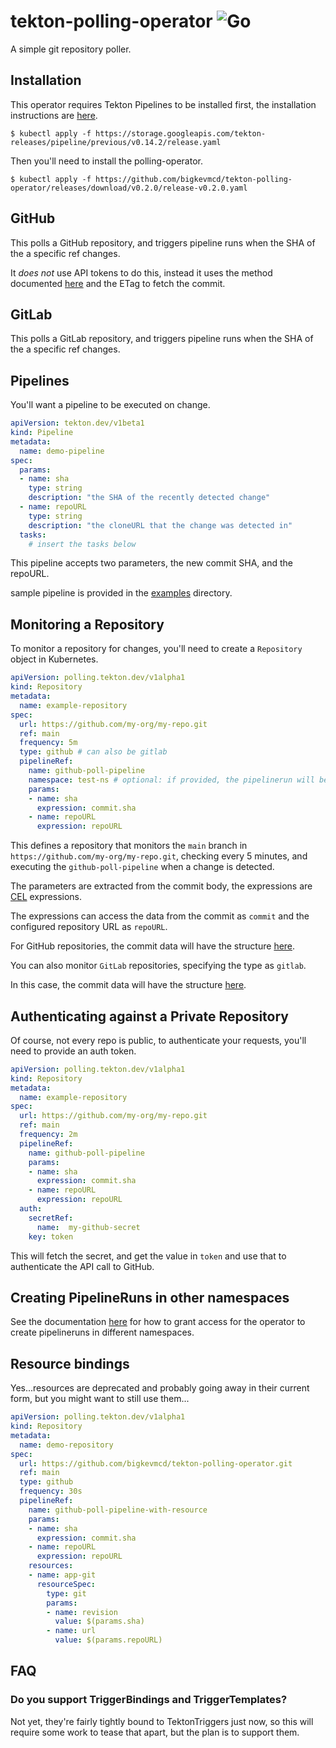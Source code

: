 # tekton-polling-operator ![Go](https://github.com/bigkevmcd/tekton-polling-operator/workflows/Go/badge.svg)

A simple git repository poller.

## Installation

This operator requires Tekton Pipelines to be installed first, the installation
instructions are [here](https://github.com/tektoncd/pipeline/blob/master/docs/install.md).

```shell
$ kubectl apply -f https://storage.googleapis.com/tekton-releases/pipeline/previous/v0.14.2/release.yaml
```

Then you'll need to install the polling-operator.

```shell
$ kubectl apply -f https://github.com/bigkevmcd/tekton-polling-operator/releases/download/v0.2.0/release-v0.2.0.yaml
```

## GitHub

This polls a GitHub repository, and triggers pipeline runs when the SHA of the
a specific ref changes.

It _does not_ use API tokens to do this, instead it uses the method documented
[here](https://developer.github.com/changes/2016-02-24-commit-reference-sha-api/)
and the ETag to fetch the commit.

## GitLab

This polls a GitLab repository, and triggers pipeline runs when the SHA of the
a specific ref changes.

## Pipelines

You'll want a pipeline to be executed on change.

```yaml
apiVersion: tekton.dev/v1beta1
kind: Pipeline
metadata:
  name: demo-pipeline
spec:
  params:
  - name: sha
    type: string
    description: "the SHA of the recently detected change"
  - name: repoURL
    type: string
    description: "the cloneURL that the change was detected in"
  tasks:
    # insert the tasks below
```

This pipeline accepts two parameters, the new commit SHA, and the repoURL.

 sample pipeline is provided in the [examples](./examples) directory.

## Monitoring a Repository

To monitor a repository for changes, you'll need to create a `Repository` object
in Kubernetes.

```yaml
apiVersion: polling.tekton.dev/v1alpha1
kind: Repository
metadata:
  name: example-repository
spec:
  url: https://github.com/my-org/my-repo.git
  ref: main
  frequency: 5m
  type: github # can also be gitlab
  pipelineRef:
    name: github-poll-pipeline
    namespace: test-ns # optional: if provided, the pipelinerun will be created in this namespace to reference the pipeline.
    params:
    - name: sha
      expression: commit.sha
    - name: repoURL
      expression: repoURL
```

This defines a repository that monitors the `main` branch in
`https://github.com/my-org/my-repo.git`, checking every 5 minutes, and executing
the `github-poll-pipeline` when a change is detected.

The parameters are extracted from the commit body, the expressions are
[CEL](https://github.com/google/cel-go) expressions.

The expressions can access the data from the commit as `commit` and the
configured repository URL as `repoURL`.

For GitHub repositories, the commit data will have the structure [here](https://developer.github.com/v3/repos/commits/#get-a-commit).

You can also monitor `GitLab` repositories, specifying the type as `gitlab`.

In this case, the commit data will have the structure [here](https://docs.gitlab.com/ee/api/commits.html#list-repository-commits).

## Authenticating against a Private Repository

Of course, not every repo is public, to authenticate your requests, you'll
need to provide an auth token.

```yaml
apiVersion: polling.tekton.dev/v1alpha1
kind: Repository
metadata:
  name: example-repository
spec:
  url: https://github.com/my-org/my-repo.git
  ref: main
  frequency: 2m
  pipelineRef:
    name: github-poll-pipeline
    params:
    - name: sha
      expression: commit.sha
    - name: repoURL
      expression: repoURL
  auth:
    secretRef:
      name:  my-github-secret
    key: token
```

This will fetch the secret, and get the value in `token` and use that to
authenticate the API call to GitHub.

## Creating PipelineRuns in other namespaces

See the documentation [here](docs/configuring_security.md) for how to grant
access for the operator to create pipelineruns in different namespaces.

## Resource bindings

Yes...resources are deprecated and probably going away in their current form,
but you might want to still use them...

```yaml
apiVersion: polling.tekton.dev/v1alpha1
kind: Repository
metadata:
  name: demo-repository
spec:
  url: https://github.com/bigkevmcd/tekton-polling-operator.git
  ref: main
  type: github
  frequency: 30s
  pipelineRef:
    name: github-poll-pipeline-with-resource
    params:
    - name: sha
      expression: commit.sha
    - name: repoURL
      expression: repoURL
    resources:
    - name: app-git
      resourceSpec:
        type: git
        params:
        - name: revision
          value: $(params.sha)
        - name: url
          value: $(params.repoURL)
```

## FAQ

### Do you support TriggerBindings and TriggerTemplates?

Not yet, they're fairly tightly bound to TektonTriggers just now, so this will
require some work to tease that apart, but the plan is to support them.
